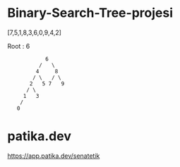 # Binary-Search-Tree-projesi

[7,5,1,8,3,6,0,9,4,2]

Root : 6
     
                6
              /   \
             4     8
            / \   / \
           2   5 7   9
          / \
         1   3
        /
       0

# patika.dev
https://app.patika.dev/senatetik
